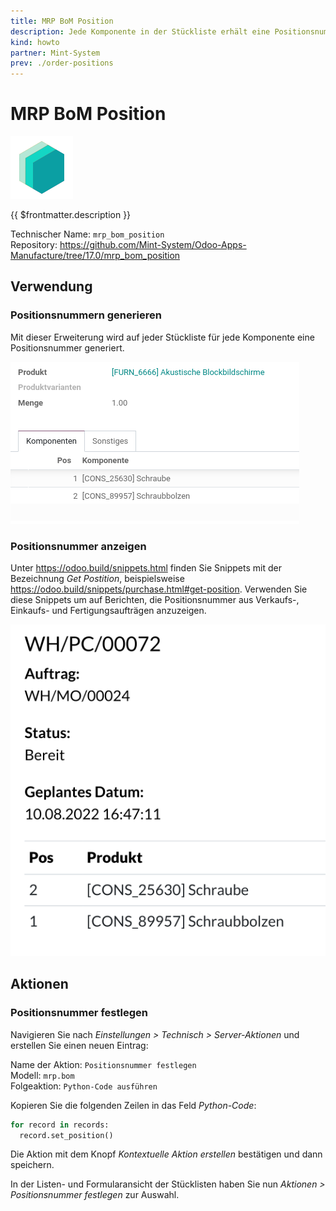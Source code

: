 ```yaml
---
title: MRP BoM Position
description: Jede Komponente in der Stückliste erhält eine Positionsnummer.
kind: howto
partner: Mint-System
prev: ./order-positions
---
```


# MRP BoM Position

![icon_oms_box](attachments/icons_odoo_mint_system.png)

{{ $frontmatter.description }}

Technischer Name: `mrp_bom_position`\
Repository: <https://github.com/Mint-System/Odoo-Apps-Manufacture/tree/17.0/mrp_bom_position>

## Verwendung

### Positionsnummern generieren

Mit dieser Erweiterung wird auf jeder Stückliste für jede Komponente eine Positionsnummer generiert.

![](attachments/MRP%20BoM%20Position.png)

### Positionsnummer anzeigen

Unter <https://odoo.build/snippets.html> finden Sie Snippets mit der Bezeichnung _Get Postition_, beispielsweise <https://odoo.build/snippets/purchase.html#get-position>. Verwenden Sie diese Snippets um auf Berichten, die Positionsnummer aus Verkaufs-, Einkaufs- und Fertigungsaufträgen anzuzeigen.

![](attachments/MRP%20BoM%20Position%20Report.png)

## Aktionen

### Positionsnummer festlegen

Navigieren Sie nach _Einstellungen > Technisch > Server-Aktionen_ und erstellen Sie einen neuen Eintrag:

Name der Aktion: `Positionsnummer festlegen`\
Modell: `mrp.bom`\
Folgeaktion: `Python-Code ausführen`

Kopieren Sie die folgenden Zeilen in das Feld _Python-Code_:

```python
for record in records:
  record.set_position()
```

Die Aktion mit dem Knopf _Kontextuelle Aktion erstellen_ bestätigen und dann speichern.

In der Listen- und Formularansicht der Stücklisten haben Sie nun _Aktionen > Positionsnummer festlegen_ zur Auswahl.
